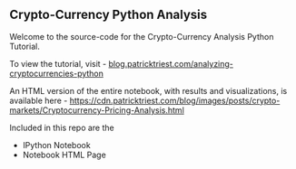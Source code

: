 ## Crypto-Currency Python Analysis

Welcome to the source-code for the Crypto-Currency Analysis Python Tutorial.

To view the tutorial, visit -
[blog.patricktriest.com/analyzing-cryptocurrencies-python](https://blog.patricktriest.com/analyzing-cryptocurrencies-python/)

An HTML version of the entire notebook, with results and visualizations, is available here -
https://cdn.patricktriest.com/blog/images/posts/crypto-markets/Cryptocurrency-Pricing-Analysis.html

Included in this repo are the
- IPython Notebook
- Notebook HTML Page
